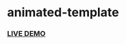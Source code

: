 # animated-template

<h3><a href="https://jonnathanriquelmo.github.io/animated-template/"><strong>LIVE DEMO</strong></a></h3>
